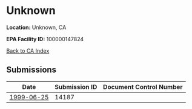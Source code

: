 # Unknown

**Location:** Unknown, CA

**EPA Facility ID:** 100000147824

[Back to CA Index](../../index.md)

## Submissions

| Date | Submission ID | Document Control Number |
|------|--------------|-------------------------|
| [1999-06-25](submissions/14187.md) | 14187 |  |
